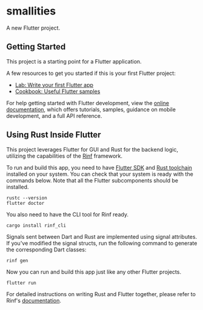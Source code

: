 # smallities

A new Flutter project.

## Getting Started

This project is a starting point for a Flutter application.

A few resources to get you started if this is your first Flutter project:

- [Lab: Write your first Flutter app](https://docs.flutter.dev/get-started/codelab)
- [Cookbook: Useful Flutter samples](https://docs.flutter.dev/cookbook)

For help getting started with Flutter development, view the
[online documentation](https://docs.flutter.dev/), which offers tutorials,
samples, guidance on mobile development, and a full API reference.

## Using Rust Inside Flutter

This project leverages Flutter for GUI and Rust for the backend logic,
utilizing the capabilities of the
[Rinf](https://pub.dev/packages/rinf) framework.

To run and build this app, you need to have
[Flutter SDK](https://docs.flutter.dev/get-started/install)
and [Rust toolchain](https://www.rust-lang.org/tools/install)
installed on your system.
You can check that your system is ready with the commands below.
Note that all the Flutter subcomponents should be installed.

```shell
rustc --version
flutter doctor
```

You also need to have the CLI tool for Rinf ready.

```shell
cargo install rinf_cli
```

Signals sent between Dart and Rust are implemented using signal attributes.
If you've modified the signal structs, run the following command
to generate the corresponding Dart classes:

```shell
rinf gen
```

Now you can run and build this app just like any other Flutter projects.

```shell
flutter run
```

For detailed instructions on writing Rust and Flutter together,
please refer to Rinf's [documentation](https://rinf.cunarist.com).
